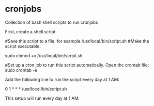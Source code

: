 # cronjobs
Collection of bash shell scripts to run cronjobs  


First, create a shell script

#Save this script to a file, for example /usr/local/bin/script.sh
#Make the script executable:

sudo chmod +x /usr/local/bin/script.sh

#Set up a cron job to run this script automatically. Open the crontab file:
sudo crontab -e

Add the following line to run the script every day at 1 AM:

0 1 * * * /usr/local/bin/script.sh


This setup will run every day at 1 AM.
